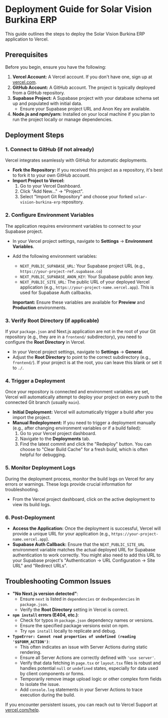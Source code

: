 # Deployment Guide for Solar Vision Burkina ERP

This guide outlines the steps to deploy the Solar Vision Burkina ERP application to Vercel.

## Prerequisites

Before you begin, ensure you have the following:

1.  **Vercel Account:** A Vercel account. If you don't have one, sign up at [vercel.com](https://vercel.com/).
2.  **GitHub Account:** A GitHub account. The project is typically deployed from a GitHub repository.
3.  **Supabase Project:** A Supabase project with your database schema set up and populated with initial data.
    *   Ensure your Supabase project URL and Anon Key are available.
4.  **Node.js and npm/yarn:** Installed on your local machine if you plan to run the project locally or manage dependencies.

## Deployment Steps

### 1. Connect to GitHub (if not already)

Vercel integrates seamlessly with GitHub for automatic deployments.

*   **Fork the Repository:** If you received this project as a repository, it's best to fork it to your own GitHub account.
*   **Import Project to Vercel:**
    1.  Go to your Vercel Dashboard.
    2.  Click "Add New..." -> "Project".
    3.  Select "Import Git Repository" and choose your forked `solar-vision-burkina-erp` repository.

### 2. Configure Environment Variables

The application requires environment variables to connect to your Supabase project.

*   In your Vercel project settings, navigate to **Settings** -> **Environment Variables**.
*   Add the following environment variables:
    *   `NEXT_PUBLIC_SUPABASE_URL`: Your Supabase project URL (e.g., `https://your-project-ref.supabase.co`)
    *   `NEXT_PUBLIC_SUPABASE_ANON_KEY`: Your Supabase public anon key.
    *   `NEXT_PUBLIC_SITE_URL`: The public URL of your deployed Vercel application (e.g., `https://your-project-name.vercel.app`). This is used for Supabase Auth callbacks.

    **Important:** Ensure these variables are available for **Preview** and **Production** environments.

### 3. Verify Root Directory (if applicable)

If your `package.json` and Next.js application are not in the root of your Git repository (e.g., they are in a `frontend/` subdirectory), you need to configure the **Root Directory** in Vercel.

*   In your Vercel project settings, navigate to **Settings** -> **General**.
*   Adjust the **Root Directory** to point to the correct subdirectory (e.g., `frontend/`). If your project is at the root, you can leave this blank or set it to `./`.

### 4. Trigger a Deployment

Once your repository is connected and environment variables are set, Vercel will automatically attempt to deploy your project on every push to the connected Git branch (usually `main`).

*   **Initial Deployment:** Vercel will automatically trigger a build after you import the project.
*   **Manual Redeployment:** If you need to trigger a deployment manually (e.g., after changing environment variables or if a build failed):
    1.  Go to your Vercel project dashboard.
    2.  Navigate to the **Deployments** tab.
    3.  Find the latest commit and click the "Redeploy" button. You can choose to "Clear Build Cache" for a fresh build, which is often helpful for debugging.

### 5. Monitor Deployment Logs

During the deployment process, monitor the build logs on Vercel for any errors or warnings. These logs provide crucial information for troubleshooting.

*   From the Vercel project dashboard, click on the active deployment to view its build logs.

### 6. Post-Deployment

*   **Access the Application:** Once the deployment is successful, Vercel will provide a unique URL for your application (e.g., `https://your-project-name.vercel.app`).
*   **Supabase Auth Callback:** Ensure that the `NEXT_PUBLIC_SITE_URL` environment variable matches the actual deployed URL for Supabase authentication to work correctly. You might also need to add this URL to your Supabase project's "Authentication -> URL Configuration -> Site URL" and "Redirect URLs".

## Troubleshooting Common Issues

*   **"No Next.js version detected"**:
    *   Ensure `next` is listed in `dependencies` or `devDependencies` in `package.json`.
    *   Verify the **Root Directory** setting in Vercel is correct.
*   **`npm install` errors (E404, etc.)**:
    *   Check for typos in `package.json` dependency names or versions.
    *   Ensure the specified package versions exist on npm.
    *   Try `npm install` locally to replicate and debug.
*   **`TypeError: Cannot read properties of undefined (reading '$$FORM_ACTION')`**:
    *   This often indicates an issue with Server Actions during static rendering.
    *   Ensure all Server Actions are correctly defined with `'use server'`.
    *   Verify that data fetching in `page.tsx` or `layout.tsx` files is robust and handles potential `null` or `undefined` states, especially for data used by client components or forms.
    *   Temporarily remove image upload logic or other complex form fields to isolate the issue.
    *   Add `console.log` statements in your Server Actions to trace execution during the build.

If you encounter persistent issues, you can reach out to Vercel Support at [vercel.com/help](https://vercel.com/help).
